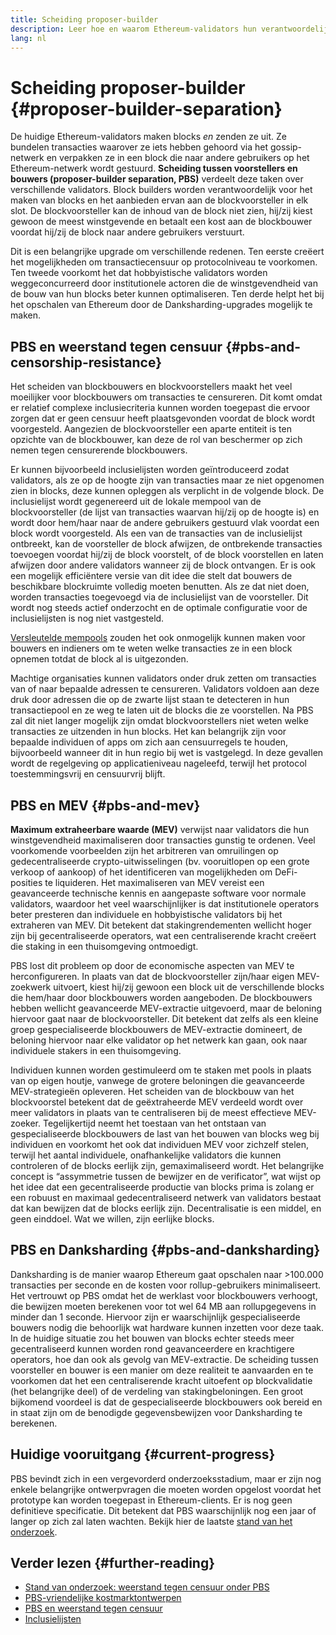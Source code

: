 ```yaml
---
title: Scheiding proposer-builder
description: Leer hoe en waarom Ethereum-validators hun verantwoordelijkheden voor het bouwen en uitzenden van blocks gaan opsplitsen.
lang: nl
---
```


# Scheiding proposer-builder {#proposer-builder-separation}

De huidige Ethereum-validators maken blocks _en_ zenden ze uit. Ze bundelen transacties waarover ze iets hebben gehoord via het gossip-netwerk en verpakken ze in een block die naar andere gebruikers op het Ethereum-netwerk wordt gestuurd. **Scheiding tussen voorstellers en bouwers (proposer-builder separation, PBS)** verdeelt deze taken over verschillende validators. Block builders worden verantwoordelijk voor het maken van blocks en het aanbieden ervan aan de blockvoorsteller in elk slot. De blockvoorsteller kan de inhoud van de block niet zien, hij/zij kiest gewoon de meest winstgevende en betaalt een kost aan de blockbouwer voordat hij/zij de block naar andere gebruikers verstuurt.

Dit is een belangrijke upgrade om verschillende redenen. Ten eerste creëert het mogelijkheden om transactiecensuur op protocolniveau te voorkomen. Ten tweede voorkomt het dat hobbyistische validators worden weggeconcurreerd door institutionele actoren die de winstgevendheid van de bouw van hun blocks beter kunnen optimaliseren. Ten derde helpt het bij het opschalen van Ethereum door de Danksharding-upgrades mogelijk te maken.

## PBS en weerstand tegen censuur {#pbs-and-censorship-resistance}

Het scheiden van blockbouwers en blockvoorstellers maakt het veel moeilijker voor blockbouwers om transacties te censureren. Dit komt omdat er relatief complexe inclusiecriteria kunnen worden toegepast die ervoor zorgen dat er geen censuur heeft plaatsgevonden voordat de block wordt voorgesteld. Aangezien de blockvoorsteller een aparte entiteit is ten opzichte van de blockbouwer, kan deze de rol van beschermer op zich nemen tegen censurerende blockbouwers.

Er kunnen bijvoorbeeld inclusielijsten worden geïntroduceerd zodat validators, als ze op de hoogte zijn van transacties maar ze niet opgenomen zien in blocks, deze kunnen opleggen als verplicht in de volgende block. De inclusielijst wordt gegenereerd uit de lokale mempool van de blockvoorsteller (de lijst van transacties waarvan hij/zij op de hoogte is) en wordt door hem/haar naar de andere gebruikers gestuurd vlak voordat een block wordt voorgesteld. Als een van de transacties van de inclusielijst ontbreekt, kan de voorsteller de block afwijzen, de ontbrekende transacties toevoegen voordat hij/zij de block voorstelt, of de block voorstellen en laten afwijzen door andere validators wanneer zij de block ontvangen. Er is ook een mogelijk efficiëntere versie van dit idee die stelt dat bouwers de beschikbare blockruimte volledig moeten benutten. Als ze dat niet doen, worden transacties toegevoegd via de inclusielijst van de voorsteller. Dit wordt nog steeds actief onderzocht en de optimale configuratie voor de inclusielijsten is nog niet vastgesteld.

[Versleutelde mempools](https://www.youtube.com/watch?v=fHDjgFcha0M&list=PLpktWkixc1gUqkyc1-iE6TT0RWQTBJELe&index=3) zouden het ook onmogelijk kunnen maken voor bouwers en indieners om te weten welke transacties ze in een block opnemen totdat de block al is uitgezonden.

<ExpandableCard title="Welke vormen van censuur lost PBS op?" eventCategory="/roadmap/pbs" eventName="clicked what kinds of censorship does PBS solve?">

Machtige organisaties kunnen validators onder druk zetten om transacties van of naar bepaalde adressen te censureren. Validators voldoen aan deze druk door adressen die op de zwarte lijst staan te detecteren in hun transactiepool en ze weg te laten uit de blocks die ze voorstellen. Na PBS zal dit niet langer mogelijk zijn omdat blockvoorstellers niet weten welke transacties ze uitzenden in hun blocks. Het kan belangrijk zijn voor bepaalde individuen of apps om zich aan censuurregels te houden, bijvoorbeeld wanneer dit in hun regio bij wet is vastgelegd. In deze gevallen wordt de regelgeving op applicatieniveau nageleefd, terwijl het protocol toestemmingsvrij en censuurvrij blijft.

</ExpandableCard>

## PBS en MEV {#pbs-and-mev}

**Maximum extraheerbare waarde (MEV)** verwijst naar validators die hun winstgevendheid maximaliseren door transacties gunstig te ordenen. Veel voorkomende voorbeelden zijn het arbitreren van omruilingen op gedecentraliseerde crypto-uitwisselingen (bv. vooruitlopen op een grote verkoop of aankoop) of het identificeren van mogelijkheden om DeFi-posities te liquideren. Het maximaliseren van MEV vereist een geavanceerde technische kennis en aangepaste software voor normale validators, waardoor het veel waarschijnlijker is dat institutionele operators beter presteren dan individuele en hobbyistische validators bij het extraheren van MEV. Dit betekent dat stakingrendementen wellicht hoger zijn bij gecentraliseerde operators, wat een centraliserende kracht creëert die staking in een thuisomgeving ontmoedigt.

PBS lost dit probleem op door de economische aspecten van MEV te herconfigureren. In plaats van dat de blockvoorsteller zijn/haar eigen MEV-zoekwerk uitvoert, kiest hij/zij gewoon een block uit de verschillende blocks die hem/haar door blockbouwers worden aangeboden. De blockbouwers hebben wellicht geavanceerde MEV-extractie uitgevoerd, maar de beloning hiervoor gaat naar de blockvoorsteller. Dit betekent dat zelfs als een kleine groep gespecialiseerde blockbouwers de MEV-extractie domineert, de beloning hiervoor naar elke validator op het netwerk kan gaan, ook naar individuele stakers in een thuisomgeving.

<ExpandableCard title="Waarom is het OK om het bouwen van blocks te centraliseren?" eventCategory="/roadmap/pbs" eventName="clicked why is it OK to centralize block building?">

Individuen kunnen worden gestimuleerd om te staken met pools in plaats van op eigen houtje, vanwege de grotere beloningen die geavanceerde MEV-strategieën opleveren. Het scheiden van de blockbouw van het blockvoorstel betekent dat de geëxtraheerde MEV verdeeld wordt over meer validators in plaats van te centraliseren bij de meest effectieve MEV-zoeker. Tegelijkertijd neemt het toestaan van het ontstaan van gespecialiseerde blockbouwers de last van het bouwen van blocks weg bij individuen en voorkomt het ook dat individuen MEV voor zichzelf stelen, terwijl het aantal individuele, onafhankelijke validators die kunnen controleren of de blocks eerlijk zijn, gemaximaliseerd wordt. Het belangrijke concept is “assymmetrie tussen de bewijzer en de verificator”, wat wijst op het idee dat een gecentraliseerde productie van blocks prima is zolang er een robuust en maximaal gedecentraliseerd netwerk van validators bestaat dat kan bewijzen dat de blocks eerlijk zijn. Decentralisatie is een middel, en geen einddoel. Wat we willen, zijn eerlijke blocks.
</ExpandableCard>

## PBS en Danksharding {#pbs-and-danksharding}

Danksharding is de manier waarop Ethereum gaat opschalen naar >100.000 transacties per seconde en de kosten voor rollup-gebruikers minimaliseert. Het vertrouwt op PBS omdat het de werklast voor blockbouwers verhoogt, die bewijzen moeten berekenen voor tot wel 64 MB aan rollupgegevens in minder dan 1 seconde. Hiervoor zijn er waarschijnlijk gespecialiseerde bouwers nodig die behoorlijk wat hardware kunnen inzetten voor deze taak. In de huidige situatie zou het bouwen van blocks echter steeds meer gecentraliseerd kunnen worden rond geavanceerdere en krachtigere operators, hoe dan ook als gevolg van MEV-extractie. De scheiding tussen voorsteller en bouwer is een manier om deze realiteit te aanvaarden en te voorkomen dat het een centraliserende kracht uitoefent op blockvalidatie (het belangrijke deel) of de verdeling van stakingbeloningen. Een groot bijkomend voordeel is dat de gespecialiseerde blockbouwers ook bereid en in staat zijn om de benodigde gegevensbewijzen voor Danksharding te berekenen.

## Huidige vooruitgang {#current-progress}

PBS bevindt zich in een vergevorderd onderzoeksstadium, maar er zijn nog enkele belangrijke ontwerpvragen die moeten worden opgelost voordat het prototype kan worden toegepast in Ethereum-clients. Er is nog geen definitieve specificatie. Dit betekent dat PBS waarschijnlijk nog een jaar of langer op zich zal laten wachten. Bekijk hier de laatste [stand van het onderzoek](https://notes.ethereum.org/@vbuterin/pbs_censorship_resistance).

## Verder lezen {#further-reading}

- [Stand van onderzoek: weerstand tegen censuur onder PBS](https://notes.ethereum.org/@vbuterin/pbs_censorship_resistance)
- [PBS-vriendelijke kostmarktontwerpen](https://ethresear.ch/t/proposer-block-builder-separation-friendly-fee-market-designs/9725)
- [PBS en weerstand tegen censuur](https://notes.ethereum.org/@fradamt/H1TsYRfJc#Secondary-auctions)
- [Inclusielijsten](https://notes.ethereum.org/@fradamt/H1ZqdtrBF)
